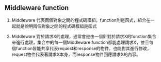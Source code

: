 

## Middleware function

1. Middleware 代表兩個對象之間的程式碼模組，function則是函式，組合在一起就是說明兩個對象之間的程式碼模組是函式

2. Middleware 對於請求X的處理，通常會是由一個針對於請求X的function集合來進行處理，集合中的每一個Middleware function都能處理請求X，並且每個function皆能共享代表request和response的物件，也能對其進行修改，request物件代表著請求X本身，而response物件回應請求X的內容。

  